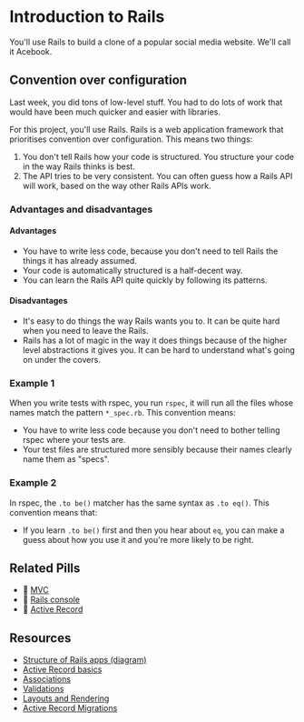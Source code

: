 # Introduction to Rails

You'll use Rails to build a clone of a popular social media website. We'll call it Acebook.

## Convention over configuration

Last week, you did tons of low-level stuff.  You had to do lots of work that would have been much quicker and easier with libraries.

For this project, you'll use Rails. Rails is a web application framework that prioritises convention over configuration. This means two things:

1. You don't tell Rails how your code is structured. You structure your code in the way Rails thinks is best.
2. The API tries to be very consistent. You can often guess how a Rails API will work, based on the way other Rails APIs work.

### Advantages and disadvantages

#### Advantages

* You have to write less code, because you don't need to tell Rails the things it has already assumed.
* Your code is automatically structured is a half-decent way.
* You can learn the Rails API quite quickly by following its patterns.

#### Disadvantages

* It's easy to do things the way Rails wants you to.  It can be quite hard when you need to leave the Rails.
* Rails has a lot of magic in the way it does things because of the higher level abstractions it gives you.  It can be hard to understand what's going on under the covers.

### Example 1

When you write tests with rspec,  you run `rspec`, it will run all the files whose names match the pattern `*_spec.rb`.  This convention means:

* You have to write less code because you don't need to bother telling rspec where your tests are.
* Your test files are structured more sensibly because their names clearly name them as "specs".

### Example 2

In rspec, the `.to be()` matcher has the same syntax as `.to eq()`.  This convention means that:

* If you learn `.to be()` first and then you hear about `eq`, you can make a guess about how you use it and you're more likely to be right.

## Related Pills

* :pill: [MVC](../../pills/mvc.md)
* :pill: [Rails console](../../pills/rails_console.md)
* :pill: [Active Record](../../pills/activerecord.md)

## Resources

* [Structure of Rails apps (diagram)](http://images.thoughtbot.com/ember-rails-terminology-differences/rails.png)
* [Active Record basics](http://guides.rubyonrails.org/active_record_basics.html)
* [Associations](http://guides.rubyonrails.org/association_basics.html)
* [Validations](http://guides.rubyonrails.org/active_record_validations.html)
* [Layouts and Rendering](http://guides.rubyonrails.org/layouts_and_rendering.html)
* [Active Record Migrations](http://guides.rubyonrails.org/migrations.html)
